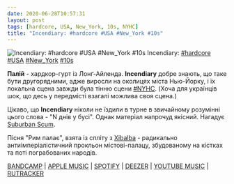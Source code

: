 ```yaml
---
date: 2020-06-28T10:57:31
layout: post
tags: [hardcore, USA, New_York, 10s, NYHC]
title: "Incendiary: #hardcore #USA #New_York #10s"
---
```

![Incendiary: #hardcore #USA #New_York #10s](/assets/photos/photo_1007@28-06-2020_10-57-31.jpg)
Incendiary: [#hardcore](/tags/#hardcore) [#USA](/tags/#USA) [#New_York](/tags/#New_York) [#10s](/tags/#10s)

**Палій** - хардкор-гурт із Лонґ-Айленда. **Incendiary** добре знають, що таке бути другорядними, адже виросли на околицях міста Нью-Йорку, і їх локальна сцена завжди була тінню сцени [#NYHC](/tags/#NYHC). (Хоча для українців шок, що десь у передмісті взагалі можлива своя сцена.)

Цікаво, що **Incendiary** ніколи не їздили в турне в звичайному розумінні цього слова - &quot;N днів у бусі&quot;. Однак матеріал напрочуд якісний. Нагадує [Suburban Scum](https://t.me/vast_space_unexplored/3607).

Пісня &quot;Рим палає&quot;, взята із спліту з [Xibalba](https://t.me/vast_space_unexplored/3581) - радикально антиімперіалістичний прокльон містові-палацу, збудованому на кістках та поті пограбованих народів.

[BANDCAMP](https://closedcasketactivities.bandcamp.com/album/split-4) | [APPLE MUSIC](https://music.apple.com/tr/album/split-ep/1391207702) | [SPOTIFY](https://open.spotify.com/album/00vrzPViUgBX4db1AFJ1mR) | [DEEZER](https://www.deezer.com/album/64701502?utm_source=deezer&amp;utm_content=album-64701502&amp;utm_term=1601611822_1593330915&amp;utm_medium=web) | [YOUTUBE MUSIC](https://music.youtube.com/playlist?list=OLAK5uy_ksRsrdhS_ZC5VsSslApnx6RKljCwBULGw) | [RUTRACKER](https://rutracker.org/forum/viewtopic.php?t=4772612)
